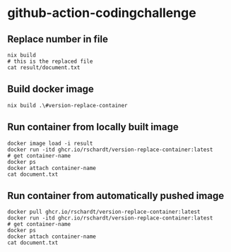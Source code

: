 # github-action-codingchallenge

## Replace number in file
```
nix build
# this is the replaced file
cat result/document.txt
```

## Build docker image
```
nix build .\#version-replace-container
```

## Run container from locally built image
```
docker image load -i result
docker run -itd ghcr.io/rschardt/version-replace-container:latest
# get container-name
docker ps
docker attach container-name
cat document.txt
```

## Run container from automatically pushed image
```
docker pull ghcr.io/rschardt/version-replace-container:latest
docker run -itd ghcr.io/rschardt/version-replace-container:latest
# get container-name
docker ps
docker attach container-name
cat document.txt
```
